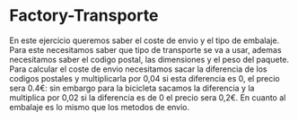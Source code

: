 # Factory-Transporte
En este ejercicio queremos saber el coste de envio y el tipo de embalaje. 
Para este necesitamos saber que tipo de transporte se va a usar, ademas necesitamos saber el codigo postal, las dimensiones y el peso del paquete. Para calcular el coste de envio necesitamos sacar la diferencia de los codigos postales y multiplicarla por 0,04 si esta diferencia es 0, el precio sera 0.4€: sin embargo para la bicicleta sacamos la diferencia y la  multiplica por 0,02 si la diferencia es de 0 el precio sera 0,2€.
En cuanto al embalaje es lo mismo que los metodos de envio. 
